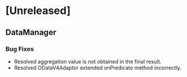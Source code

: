 # [Unreleased]

## DataManager

### Bug Fixes

- Resolved aggregation value is not obtained in the final result.
- Resolved ODataV4Adaptor extended onPredicate method incorrectly.